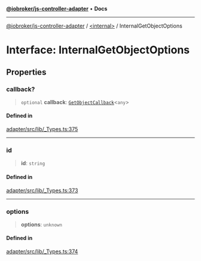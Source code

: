 [**@iobroker/js-controller-adapter**](../../README.md) • **Docs**

***

[@iobroker/js-controller-adapter](../../globals.md) / [\<internal\>](../README.md) / InternalGetObjectOptions

# Interface: InternalGetObjectOptions

## Properties

### callback?

> `optional` **callback**: [`GetObjectCallback`](../type-aliases/GetObjectCallback.md)\<`any`\>

#### Defined in

[adapter/src/lib/\_Types.ts:375](https://github.com/ioBroker/ioBroker.js-controller/blob/93db56665248b4cd78a78e2bab0647c80d6ccf9f/packages/adapter/src/lib/_Types.ts#L375)

***

### id

> **id**: `string`

#### Defined in

[adapter/src/lib/\_Types.ts:373](https://github.com/ioBroker/ioBroker.js-controller/blob/93db56665248b4cd78a78e2bab0647c80d6ccf9f/packages/adapter/src/lib/_Types.ts#L373)

***

### options

> **options**: `unknown`

#### Defined in

[adapter/src/lib/\_Types.ts:374](https://github.com/ioBroker/ioBroker.js-controller/blob/93db56665248b4cd78a78e2bab0647c80d6ccf9f/packages/adapter/src/lib/_Types.ts#L374)
